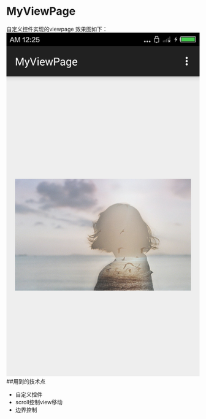 # MyViewPage
自定义控件实现的viewpage
效果图如下：
![picture](https://github.com/reallin/MyViewPage/blob/master/viewpage.png)
##用到的技术点
* 自定义控件
* scroll控制view移动
* 边界控制
